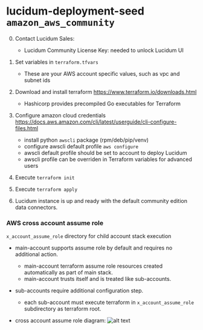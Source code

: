 # lucidum-deployment-seed `amazon_aws_community`


0. Contact Lucidum Sales:
   - Lucidum Community License Key: needed to unlock Lucidum UI

1. Set variables in `terraform.tfvars`
   - These are your AWS account specific values, such as vpc and subnet ids

2. Download and install terraform https://www.terraform.io/downloads.html
   - Hashicorp provides precompiled Go executables for Terraform

3. Configure amazon cloud credentials https://docs.aws.amazon.com/cli/latest/userguide/cli-configure-files.html
   - install python `awscli` package (rpm/deb/pip/venv)
   - configure awscli default profile `aws configure`
   - awscli default profile should be set to account to deploy Lucidum
   - awscli profile can be overriden in Terraform variables for advanced users

4. Execute `terraform init`

5. Execute `terraform apply`

6. Lucidum instance is up and ready with the default community edition data connectors.


### AWS cross account assume role

`x_account_assume_role` directory for child account stack execution

- main-account supports assume role by default and requires no additional action.
  * main-account terraform assume role resources created automatically as part of main stack.
  * main-account trusts itself and is treated like sub-accounts.

- sub-accounts require additional configuration step.
  * each sub-account must execute terraform in `x_account_assume_role` subdirectory as terraform root.

- cross account assume role diagram:
![alt text](https://github.com/LucidumInc/lucidum-deployment-seed/blob/master/assume-role.jpg?raw=true)
